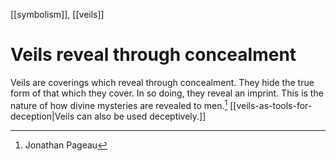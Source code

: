 [[symbolism]], [[veils]]

# Veils reveal through concealment

Veils are coverings which reveal through concealment. They hide the true form of that which they cover. In so doing, they reveal an imprint. This is the nature of how divine mysteries are revealed to men.[^1] [[veils-as-tools-for-deception|Veils can also be used deceptively.]]

[^1]: Jonathan Pageau
